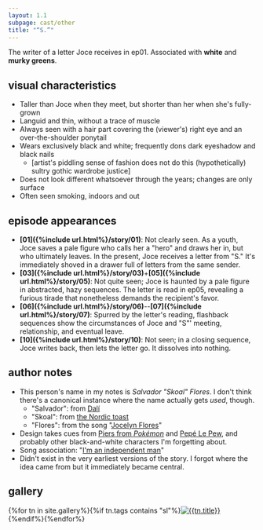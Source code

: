```yaml
---
layout: 1.1
subpage: cast/other
title: "“S.”"
---
```

The writer of a letter Joce receives in ep01. Associated with **white** and **murky greens**.

## visual characteristics
- Taller than Joce when they meet, but shorter than her when she's fully-grown
- Languid and thin, without a trace of muscle
- Always seen with a hair part covering the (viewer's) right eye and an over-the-shoulder ponytail
- Wears exclusively black and white; frequently dons dark eyeshadow and black nails
	- \[artist's piddling sense of fashion does not do this (hypothetically) sultry gothic wardrobe justice]
- Does not look different whatsoever through the years; changes are only surface
- Often seen smoking, indoors and out

## episode appearances
- **[01]({%include url.html%}/story/01)**: Not clearly seen. As a youth, Joce saves a pale figure who calls her a "hero" and draws her in, but who ultimately leaves. In the present, Joce receives a letter from "S." It's immediately shoved in a drawer full of letters from the same sender.
- **[03]({%include url.html%}/story/03)**+**[05]({%include url.html%}/story/05)**: Not quite seen; Joce is haunted by a pale figure in abstracted, hazy sequences. The letter is read in ep05, revealing a furious tirade that nonetheless demands the recipient's favor.
- **[06]({%include url.html%}/story/06)**--**[07]({%include url.html%}/story/07)**: Spurred by the letter's reading, flashback sequences show the circumstances of Joce and "S"' meeting, relationship, and eventual leave.
- **[10]({%include url.html%}/story/10)**: Not seen; in a closing sequence, Joce writes back, then lets the letter go. It dissolves into nothing.

## author notes
- This person's name in my notes is <i>Salvador "Skoal" Flores</i>. I don't think there's a canonical instance where the name actually gets *used*, though.
	- "Salvador": from <a href="https://en.wikipedia.org/wiki/Salvador_Dal%C3%AD" class="ext">Dalí</a>
	- "Skoal": from <a href="https://en.wikipedia.org/wiki/Toast_(honor)#Toasts_worldwide">the Nordic toast</a>
	- "Flores": from the song "<a href="https://www.youtube.com/watch?v=FAucVNRx_mU" class="ext">Jocelyn Flores</a>"
- Design takes cues from <a href="https://bulbapedia.bulbagarden.net/wiki/Piers" class="ext">Piers from <i>Pokémon</i></a> and <a href="https://looneytunes.fandom.com/wiki/Pep%C3%A9_Le_Pew" class="ext">Pepé Le Pew</a>, and probably other black-and-white characters I'm forgetting about.
- Song association: "<a href="https://www.youtube.com/watch?v=Z8zyJFHMdDg" class="ext">I'm an independent man</a>"
- Didn't exist in the very earliest versions of the story. I forgot where the idea came from but it immediately became central.

<h2>gallery</h2><!--has to be manual; #gallery negates the wrap-->

<section id="gallery" class="artwall">{%for tn in site.gallery%}{%if tn.tags contains "sl"%}<a href="{%include url.html%}{%if tn.url contains 'roundup'%}/gallery/roundups/{{tn.slug}}{%else%}{{tn.permalink}}{%endif%}"{%if tn.url contains 'roundup'%} class="rn"{%endif%}><img src="{%include url.html%}/assets/img/gallery/{%if tn.url contains 'roundup'%}roundups/{{tn.slug}}{%else%}{%if tn.img%}{{tn.img}}{%else%}{{tn.date|date:'%Y-%m-%d'}}{%endif%}{%endif%}-tn.png" alt="{{tn.title}}"/></a>{%endif%}{%endfor%}</section>